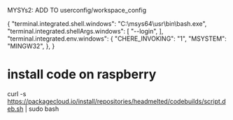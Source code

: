 MYSYs2: ADD TO userconfig/workspace_config

{
    "terminal.integrated.shell.windows": "C:\\msys64\\usr\\bin\\bash.exe",
    "terminal.integrated.shellArgs.windows": [
        "--login",
    ],
    "terminal.integrated.env.windows": {
        "CHERE_INVOKING": "1",
        "MSYSTEM": "MINGW32",
    },
}

# install code on raspberry
curl -s https://packagecloud.io/install/repositories/headmelted/codebuilds/script.deb.sh | sudo bash
